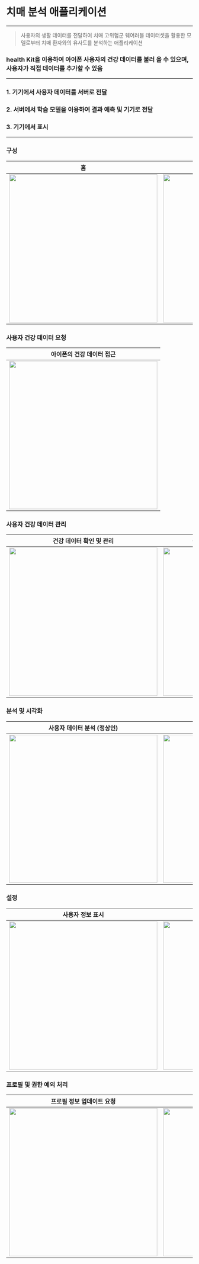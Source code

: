 # 치매 분석 애플리케이션

---

> 사용자의 생활 데이터를 전달하여 치매 고위험군 웨어러블 데이터셋을 활용한 모델로부터 치매 환자와의 유사도를 분석하는 애플리케이션

### health Kit을 이용하여 아이폰 사용자의 건강 데이터를 불러 올 수 있으며, 사용자가 직접 데이터를 추가할 수 있음

---

### 1. 기기에서 사용자 데이터를 서버로 전달
### 2. 서버에서 학습 모델을 이용하여 결과 예측 및 기기로 전달
### 3. 기기에서 표시

---

### 구성

| 홈                                          | 차트                                          | 설정                                             |
|--------------------------------------------|---------------------------------------------|------------------------------------------------|
| <img src="./images/Home.png" width="400"/> | <img src="./images/Chart.png" width="400"/> | <img src="./images/Settings.png" width="400"/> |

### 사용자 건강 데이터 요청

| 아이폰의 건강 데이터 접근                               | 
|----------------------------------------------|
| <img src="./images/health.png" width="400"/> |

### 사용자 건강 데이터 관리

| 건강 데이터 확인 및 관리                                   | 애플리케이션 내 데이터 확인 및 관리                              | 애플리케이션 내 데이터 추가                                   |
|--------------------------------------------------|---------------------------------------------------|---------------------------------------------------|
| <img src="./images/healthData.png" width="400"/> | <img src="./images/managedData.png" width="400"/> | <img src="./images/managedData.png" width="400"/> |


### 분석 및 시각화
| 사용자 데이터 분석 (정상인)                         | 사용자 데이터 분석 (치매 환자)                        | 차트                                              |
|------------------------------------------|-------------------------------------------|-------------------------------------------------|
| <img src="./images/cn.png" width="400"/> | <img src="./images/dem.png" width="400"/> | <img src="./images/stepChart.png" width="400"/> |


### 설정
| 사용자 정보 표시                                      | 사용자 정보 설정                                     |
|------------------------------------------------|-----------------------------------------------|
| <img src="./images/Settings.png" width="400"/> | <img src="./images/addUser.png" width="400"/> |

### 프로필 및 권한 예외 처리

| 프로필 정보 업데이트 요청                                            | 권한 요청                                            |
|-----------------------------------------------------------|--------------------------------------------------|
| <img src="./images/needToUpdateProfile.png" width="400"/> | <img src="./images/needToAuth.png" width="400"/> |